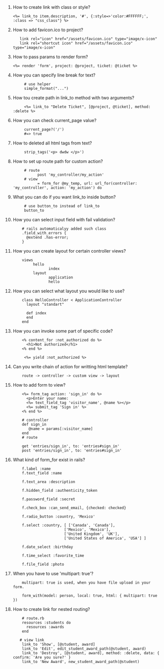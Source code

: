 1. How to create link with class or style?
      
       <%= link_to item.description, '#', {:style=>'color:#FFFFFF;', :class => "css_class"} %>
2. How to add favicon.ico to project?
      
          link rel="icon" href="/assets/favicon.ico" type="image/x-icon"
          link rel="shortcut icon" href="/assets/favicon.ico" type="image/x-icon"
3. How to pass params to render form?
      
       <%= render 'form', project: @project, ticket: @ticket %>
4. How you can specify line break for text?
            
            # use helper 
            simple_format("...")
5. How tou create path in link_to method with two arguments?
            
            <%= link_to "Delete Ticket", [@project, @ticket], method: :delete %>
6. How you can check current_page value?
            
            current_page?('/')
            #=> true
7. How to deleted all html tags from text?
      
            strip_tags('<p> dwdw </p>')

8. How to set up route path for custom action?
            
            # route
                  post 'my_controller/my_action'
            # view
                  = form_for @my_temp, url: url_for(controller: 'my_controller', action: 'my_action') do
9. What you can do if you want link_to inside button?
            
            # use button_to instead of link_to
            button_to
10. How you can select input field with fail validation?
      
            # rails automaticalyy added such class
            .field_with_errors {
              @extend .has-error;
            }
11. How you can create layout for certain controller views?
      
            views 
                 hello
                        index
                 layout
                        application
                        hello
12. How you can select what layout you would like to use?
            
            class HelloController < ApplicationController
              layout "standart"

              def index
              end
            end
13. How you can invoke some part of specific code?
            
            <% content_for :not_authorized do %>
              <h1>Not authorized</h1>
            <% end %>
            
             <%= yield :not_authorized %>

14. Can you write chain of action for writting html template?
            
            route -> controller -> custom view -> layout
15. How to add form to view?
            
            <%= form_tag action: 'sign_in' do %>
              <p>Enter your name:
              <%= text_field_tag 'visitor_name', @name %></p>
              <%= submit_tag 'Sign in' %>
            <% end %>
            
            # controller
            def sign_in
               @name = params[:visitor_name]
            end
            # route
            
            get 'entries/sign_in', to: 'entries#sign_in'
            post 'entries/sign_in', to: 'entries#sign_in'

16. What kind of form_for exist in rails?
            
            f.label :name
            f.text_field :name
 
            f.text_area :description
            
            f.hidden_field :authenticity_token
            
            f.password_field :secret
            
            f.check_box :can_send_email, {checked: checked}
            
            f.radio_button :country, 'Mexico' 
            
            f.select :country, [ ['Canada', 'Canada'],
                               ['Mexico', 'Mexico'],
                               ['United Kingdom', 'UK'],
                               ['United States of America', 'USA'] ]
                               
            f.date_select :birthday
            
            f.time_select :favorite_time
            
            f.file_field :photo
            
            
17. When you have to use 'multipart: true'?
            
            multipart: true is used, when you have file upload in your form.
            
            form_with(model: person, local: true, html: { multipart: true })
            
19. How to create link for nested routing?
            
            # route.rb
            resources :students do
              resources :awards
            end
            
           # view link
            link_to 'Show', [@student, award]
            link_to 'Edit', edit_student_award_path(@student, award)
            link_to 'Destroy', [@student, award], method: :delete, data: { confirm: 'Are you sure?' }
            link_to 'New Award', new_student_award_path(@student)
          
